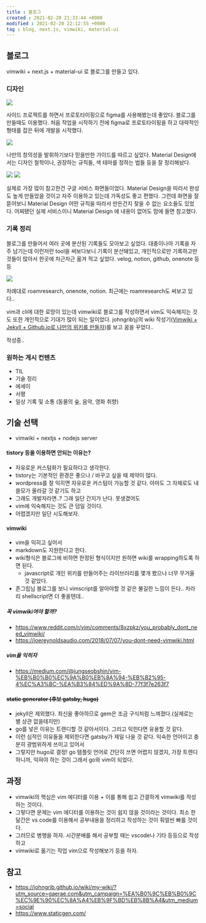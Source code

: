 ```yaml
---
title : 블로그
created : 2021-02-20 21:33:44 +0900
modified : 2021-02-20 22:12:55 +0900
tag : blog, next.js, vimwiki, material-ui
---
```

## 블로그

  vimwiki + next.js + material-ui 로 블로그를 만들고 있다.
  
### 디자인   
  
![](https://user-images.githubusercontent.com/6429885/108623260-5fb17280-7481-11eb-9463-93b6f3e93270.png)

  사이드 프로젝트를 하면서 프로토타이핑으로 figma를 사용해봤는데 좋았다. 블로그를 만들때도 이용했다. 처음 작업을 시작하기 전에 figma로 프로토타이핑을 하고 대략적인 형태를 잡은 뒤에 개발을 시작했다.

![](https://user-images.githubusercontent.com/6429885/108623365-0d248600-7482-11eb-9939-724de89bdb15.png)

  나만의 창의성을 발휘하기보다 믿을만한 가이드를 따르고 싶었다. Material Design에서는 디자인 철학이나, 권장하는 규칙들, 색 테마를 정하는 법들 등을 잘 정리해놨다.

![](https://user-images.githubusercontent.com/6429885/108623666-82448b00-7483-11eb-9f70-48ab1e78a460.png)
![](https://user-images.githubusercontent.com/6429885/108623694-aef8a280-7483-11eb-9ca1-0f3c20f330da.png)

  실제로 가장 많이 참고한건 구글 서비스 화면들이었다. Material Design을 따라서 완성도 높게 만들었을 것이고 자주 이용하고 있는데 가독성도 좋고 편했다. 그런데 화면을 잘 뜯어보니 Material Design 어떤 규칙을 따라서 만든건지 찾을 수 없는 요소들도 있었다. 어찌됐던 실제 서비스이니 Material Design 에 내용이 없어도 맘에 들면 참고했다. 


### 기록 정리
  
  블로그를 만들어서 여러 곳에 분산된 기록들도 모아보고 싶었다. 대충이나마 기록을 자주 남기는데 이런저런 tool을 써보다보니 기록이 분산돼있고, 개인적으로만 기록하고만 것들이 많아서 한곳에 차근차근 옮겨 적고 싶었다. velog, notion, github, onenote 등등
  
![](https://user-images.githubusercontent.com/6429885/108596375-f7eb2100-73c7-11eb-9245-d2cecc00511d.png)
  
<figcaption>차례대로 roamresearch, onenote, notion. 최근에는 roamresearch도 써보고 있다..</figcaption> 
  
  vim과 cli에 대한 로망이 있는데 vimwiki로 블로그를 작성하면서 vim도 익숙해지는 것도 또한 개인적으로 기대가 많이 되는 일이었다. johngrib님의 wiki 작성기([Vimwiki + Jekyll + Github.io로 나만의 위키를 만들자](https://johngrib.github.io/wiki/my-wiki/))를 보고 꿈을 꾸었다..

작성중..

### 원하는 게시 컨텐츠

-   TIL
-   기술 정리
-   에세이
-   서평
-   일상 기록 및 소통 (동물의 숲, 음악, 영화 취향)

## 기술 선택

-   vimwiki + nextjs + nodejs server

#### tistory 등을 이용하면 안되는 이유는?

-   자유로운 커스텀화가 필요하다고 생각한다.
-   tistory는 기본적인 환경은 좋으나 / 바꾸고 싶을 때 제약이 많다.
-   wordpress를 잘 익히면 자유로운 커스텀이 가능할 것 같다. 아마도 그 자체로도 내 쓸모가 올라갈 것 같기도 하고
-   그래도 개발자라면..? 그래 일단 간지가 난다. 못생겼어도
-   vim에 익숙해지는 것도 큰 덤일 것이다.
-   어렵겠지만 일단 시도해보자.

#### vimwiki

-   vim을 익히고 싶어서
-   markdown도 지원한다고 한다.
-   wiki형식은 블로그에 비하면 한정된 형식이지만 원하면 wiki를 wrapping하도록 하면 된다.
    -   javascript로 개인 위키를 만들어주는 라이브러리를 몇개 봤으나 너무 무거울 것 같았다.
-   존그립님 블로그를 보니 vimscript를 알아야할 것 같은 불길한 느낌이 든다.. 차라리 shellscript면 더 좋을텐데..

##### 꼭 vimwiki여야 할까?

-   https://www.reddit.com/r/vim/comments/8xzpkz/you_probably_dont_need_vimwiki/
-   https://joereynoldsaudio.com/2018/07/07/you-dont-need-vimwiki.html

##### vim을 익히자

-   https://medium.com/@jungseobshin/vim-%EB%B0%B0%EC%9A%B0%EB%8A%94-%EB%B2%95-4%EC%A3%BC-%EA%B3%84%ED%9A%8D-77f3f7e263f7

#### ~~static generator (후보 gatsby, hugo)~~

-   jekyll은 제외했다. 최신을 좋아하므로 gem은 조금 구식처럼 느껴졌다.(실제로는 별 상관 없을테지만)
-   go를 넣은 이유는 트렌디할 것 같아서이다. 그리고 익힌다면 유용할 것 같다.
-   이런 심적인 이유들을 제외한다면 gatsby가 제일 나을 것 같다. 익숙한 언어이고 충분히 광범위하게 쓰이고 있어서
-   그렇지만 hugo로 결정! go 템플릿 언어로 간단히 쓰면 어렵지 않겠지, 가장 트렌디 하니까, 익혀야 하는 것이 그래서 go와 vim이 되었다.

## 과정

-   vimwiki의 핵심은 vim 에디터를 이용 + 이를 통해 쉽고 간결하게 vimwiki를 작성하는 것이다.
-   그렇다면 문제는 vim 에디터를 이용하는 것이 쉽지 않을 것이라는 것이다. 최소 한달간은 vs code를 이용해서 공부내용을 정리하고 작성하는 것이 훠얼씬 빠를 것이다.
-   그러므로 병행을 하자. 시간분배를 해서 공부할 때는 vscode나 기타 등등으로 작성하고
-   vimwiki로 옮기는 작업 vim으로 작성해보기 등을 하자.

## 참고

-   https://johngrib.github.io/wiki/my-wiki/?utm_source=gaerae.com&utm_campaign=%EA%B0%9C%EB%B0%9C%EC%9E%90%EC%8A%A4%EB%9F%BD%EB%8B%A4&utm_medium=social
-   https://www.staticgen.com/
